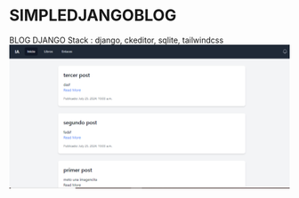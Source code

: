 # SIMPLEDJANGOBLOG
BLOG DJANGO 
Stack : django, ckeditor, sqlite, tailwindcss
![Image description](/IMAGES/Capturablog.PNG)

